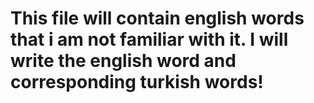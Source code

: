 # This file will contain english words that i am not familiar with it. I will write the english word and corresponding turkish words!

